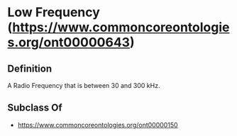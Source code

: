 # Low Frequency (https://www.commoncoreontologies.org/ont00000643)

## Definition
A Radio Frequency that is between 30 and 300 kHz.

## Subclass Of
- https://www.commoncoreontologies.org/ont00000150

